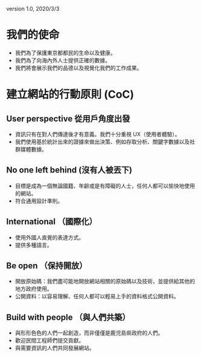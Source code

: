 version 1.0, 2020/3/3

# 我們的使命

* 我們為了保護東京都都民的生命以及健康。
* 我們為了向海內外人士提供正確的數據。
* 我們將會展示我們的品德以及視覺化我們的工作成果。


# 建立網站的行動原則 (CoC)

## User perspective 從用戶角度出發

* 資訊只有在對人們傳達後才有意義。我們十分重視 UX（使用者體驗）。
* 我們使用基於統計出來的證據來做出決策、例如存取分析、關鍵字數據以及社群媒體數據。

## No one left behind (沒有人被丟下)

* 目標是成為一個無論國籍、年齡或是有障礙的人士，任何人都可以愉快地使用的網站。
* 符合通用設計準則。

## International （國際化）

* 使用外國人直覺的表達方式。
* 提供多種語言。

## Be open （保持開放）

* 開放原始碼：我們盡可能地開放網站相關的原始碼以及技術，並提供給其他的地方政府使用。
* 公開資料：以容易理解、任何人都可以輕易上手的資料格式公開資料。

## Build with people （與人們共築）

* 與形形色色的人們一起創造，而非僅僅是鹿児島県政府的人們。
* 歡迎民間工程師們提交貢獻。
* 與需要資訊的人們共同發展網站。
